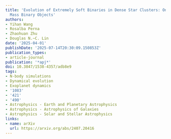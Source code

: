 ```yaml
---
title: 'Evolution of Extremely Soft Binaries in Dense Star Clusters: On the Jupiter
  Mass Binary Objects'
authors:
- Yihan Wang
- Rosalba Perna
- Zhaohuan Zhu
- Douglas N.~C. Lin
date: '2025-04-01'
publishDate: '2025-07-14T20:30:09.150853Z'
publication_types:
- article-journal
publication: '*apj*'
doi: 10.3847/1538-4357/adb8e9
tags:
- N-body simulations
- Dynamical evolution
- Exoplanet dynamics
- '1083'
- '421'
- '490'
- Astrophysics - Earth and Planetary Astrophysics
- Astrophysics - Astrophysics of Galaxies
- Astrophysics - Solar and Stellar Astrophysics
links:
- name: arXiv
  url: https://arxiv.org/abs/2407.20416
---
```


